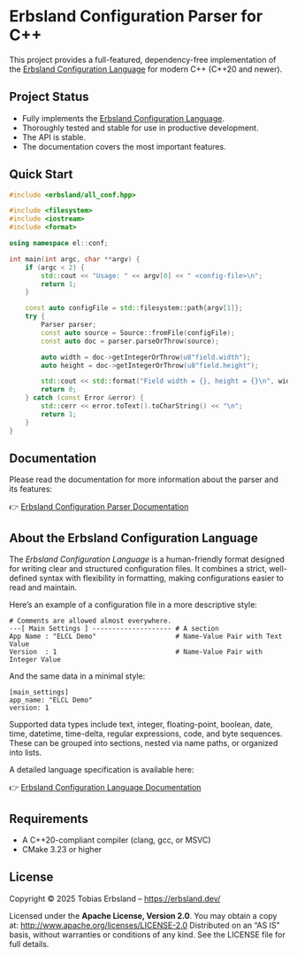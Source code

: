 
# Erbsland Configuration Parser for C++

This project provides a full-featured, dependency-free implementation of the [Erbsland Configuration Language](https://erbsland-dev.github.io/erbsland-lang-config-doc/) for modern C++ (C++20 and newer).

## Project Status

- Fully implements the [Erbsland Configuration Language](https://erbsland-dev.github.io/erbsland-lang-config-doc/).
- Thoroughly tested and stable for use in productive development.
- The API is stable.
- The documentation covers the most important features.

## Quick Start

```cpp
#include <erbsland/all_conf.hpp>

#include <filesystem>
#include <iostream>
#include <format>

using namespace el::conf;

int main(int argc, char **argv) {
    if (argc < 2) {
        std::cout << "Usage: " << argv[0] << " <config-file>\n";
        return 1;
    }

    const auto configFile = std::filesystem::path{argv[1]};
    try {
        Parser parser;
        const auto source = Source::fromFile(configFile);
        const auto doc = parser.parseOrThrow(source);

        auto width = doc->getIntegerOrThrow(u8"field.width");
        auto height = doc->getIntegerOrThrow(u8"field.height");

        std::cout << std::format("Field width = {}, height = {}\n", width, height);
        return 0;
    } catch (const Error &error) {
        std::cerr << error.toText().toCharString() << "\n";
        return 1;
    }
}
```

## Documentation

Please read the documentation for more information about the parser and its features:

👉 [Erbsland Configuration Parser Documentation](https://cpp-configuration.erbsland.dev)

## About the Erbsland Configuration Language

The *Erbsland Configuration Language* is a human-friendly format designed for writing clear and structured configuration files. It combines a strict, well-defined syntax with flexibility in formatting, making configurations easier to read and maintain.

Here’s an example of a configuration file in a more descriptive style:

```text
# Comments are allowed almost everywhere.
---[ Main Settings ] -------------------- # A section 
App Name : "ELCL Demo"                    # Name-Value Pair with Text Value
Version  : 1                              # Name-Value Pair with Integer Value
```

And the same data in a minimal style:

```text
[main_settings] 
app_name: "ELCL Demo"
version: 1
```

Supported data types include text, integer, floating-point, boolean, date, time, datetime, time-delta, regular expressions, code, and byte sequences. These can be grouped into sections, nested via name paths, or organized into lists.

A detailed language specification is available here:

👉 [Erbsland Configuration Language Documentation](https://erbsland-dev.github.io/erbsland-lang-config-doc/)

## Requirements

- A C++20-compliant compiler (clang, gcc, or MSVC)
- CMake 3.23 or higher

## License

Copyright © 2025 Tobias Erbsland – https://erbsland.dev/

Licensed under the **Apache License, Version 2.0**.
You may obtain a copy at: http://www.apache.org/licenses/LICENSE-2.0
Distributed on an “AS IS” basis, without warranties or conditions of any kind. See the LICENSE file for full details.

